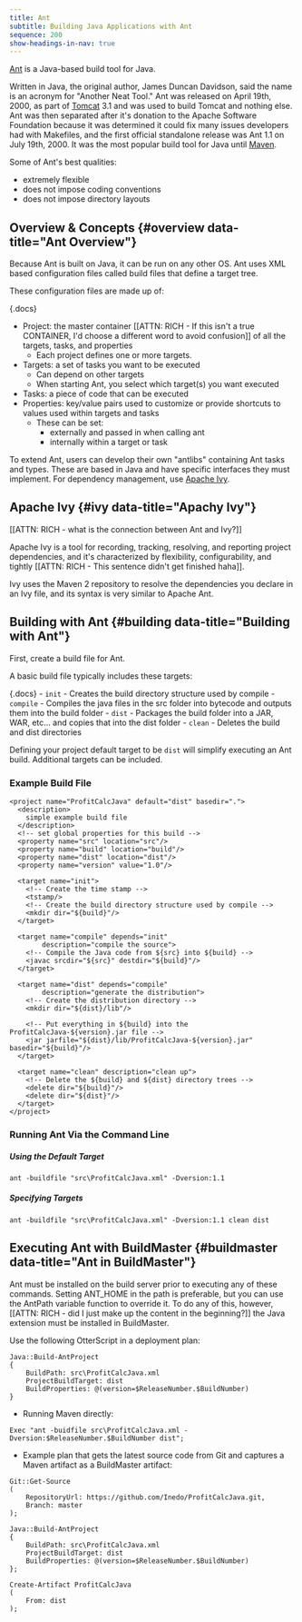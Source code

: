 ```yaml
---
title: Ant
subtitle: Building Java Applications with Ant
sequence: 200
show-headings-in-nav: true
---
```


[Ant](https://ant.apache.org) is a Java-based build tool for Java.

Written in Java, the original author, James Duncan Davidson, said the name is an acronym for "Another Neat Tool." Ant was released on April 19th, 2000, as part of [Tomcat](java/tomcat) 3.1 and was used to build Tomcat and nothing else. Ant was then separated after it's donation to the Apache Software Foundation because it was determined it could fix many issues developers had with Makefiles, and the first official standalone release was Ant 1.1 on July 19th, 2000. It was the most popular build tool for Java until [Maven](java/maven).

Some of Ant's best qualities: 
  - extremely flexible
  - does not impose coding conventions
  - does not impose directory layouts

## Overview & Concepts {#overview data-title="Ant Overview"}

Because Ant is built on Java, it can be run on any other OS. Ant uses XML based configuration files called build files that define a target tree. 

These configuration files are made up of:

{.docs}
- Project: the master container [[ATTN: RICH - If this isn't a true CONTAINER, I'd choose a different word to avoid confusion]] of all the targets, tasks, and properties 
  - Each project defines one or more targets.
- Targets: a set of tasks you want to be executed
  - Can depend on other targets
  - When starting Ant, you select which target(s) you want executed
- Tasks: a piece of code that can be executed 
- Properties: key/value pairs used to customize or provide shortcuts to values used within targets and tasks
  - These can be set:
    - externally and passed in when calling ant
    - internally within a target or task
 
To extend Ant, users can develop their own "antlibs" containing Ant tasks and types. These are based in Java and have specific interfaces they must implement. For dependency management, use [Apache Ivy](https://ant.apache.org/ivy/).

## Apache Ivy {#ivy data-title="Apachy Ivy"}
[[ATTN: RICH - what is the connection between Ant and Ivy?]]

Apache Ivy is a tool for recording, tracking, resolving, and reporting project dependencies, and it's characterized by flexibility, configurability, and tightly [[ATTN: RICH - This sentence didn't get finished haha]]. 

Ivy uses the Maven 2 repository to resolve the dependencies you declare in an Ivy file, and its syntax is very similar to Apache Ant.

## Building with Ant {#building data-title="Building with Ant"}

First, create a build file for Ant. 

A basic build file typically includes these targets:

{.docs}
    - `init` - Creates the build directory structure used by compile 
    - `compile` - Compiles the java files in the src folder into bytecode and outputs them into the build folder
    - `dist` - Packages the build folder into a JAR, WAR, etc... and copies that into the dist folder
    - `clean` - Deletes the build and dist directories
  
  Defining your project default target to be `dist` will simplify executing an Ant build. Additional targets can be included.

### Example Build File
```
<project name="ProfitCalcJava" default="dist" basedir=".">
  <description>
    simple example build file
  </description>
  <!-- set global properties for this build -->
  <property name="src" location="src"/>
  <property name="build" location="build"/>
  <property name="dist" location="dist"/>
  <property name="version" value="1.0"/>

  <target name="init">
    <!-- Create the time stamp -->
    <tstamp/>
    <!-- Create the build directory structure used by compile -->
    <mkdir dir="${build}"/>
  </target>

  <target name="compile" depends="init"
        description="compile the source">
    <!-- Compile the Java code from ${src} into ${build} -->
    <javac srcdir="${src}" destdir="${build}"/>
  </target>

  <target name="dist" depends="compile"
        description="generate the distribution">
    <!-- Create the distribution directory -->
    <mkdir dir="${dist}/lib"/>

    <!-- Put everything in ${build} into the ProfitCalcJava-${version}.jar file -->
    <jar jarfile="${dist}/lib/ProfitCalcJava-${version}.jar" basedir="${build}"/>
  </target>

  <target name="clean" description="clean up">
    <!-- Delete the ${build} and ${dist} directory trees -->
    <delete dir="${build}"/>
    <delete dir="${dist}"/>
  </target>
</project>
```

### Running Ant Via the Command Line

##### Using the Default Target
```
ant -buildfile "src\ProfitCalcJava.xml" -Dversion:1.1
```

##### Specifying Targets
```
ant -buildfile "src\ProfitCalcJava.xml" -Dversion:1.1 clean dist
```

## Executing Ant with BuildMaster {#buildmaster data-title="Ant in BuildMaster"}

Ant must be installed on the build server prior to executing any of these commands. Setting ANT_HOME in the path is preferable, but you can use the AntPath variable function to override it. To do any of this, however, [[ATTN: RICH - did I just make up the content in the beginning?]] the Java extension must be installed in BuildMaster.

Use the following OtterScript in a deployment plan:

```
Java::Build-AntProject
{
    BuildPath: src\ProfitCalcJava.xml
    ProjectBuildTarget: dist
    BuildProperties: @(version=$ReleaseNumber.$BuildNumber)
}
```

- Running Maven directly:
```
Exec "ant -buidfile src\ProfitCalcJava.xml -Dversion:$ReleaseNumber.$BuildNumber dist";
```

- Example plan that gets the latest source code from Git and captures a Maven artifact as a BuildMaster artifact:
```
Git::Get-Source
(
    RepositoryUrl: https://github.com/Inedo/ProfitCalcJava.git,
    Branch: master
);

Java::Build-AntProject
{
    BuildPath: src\ProfitCalcJava.xml
    ProjectBuildTarget: dist
    BuildProperties: @(version=$ReleaseNumber.$BuildNumber)
};

Create-Artifact ProfitCalcJava
(
    From: dist
);
```
